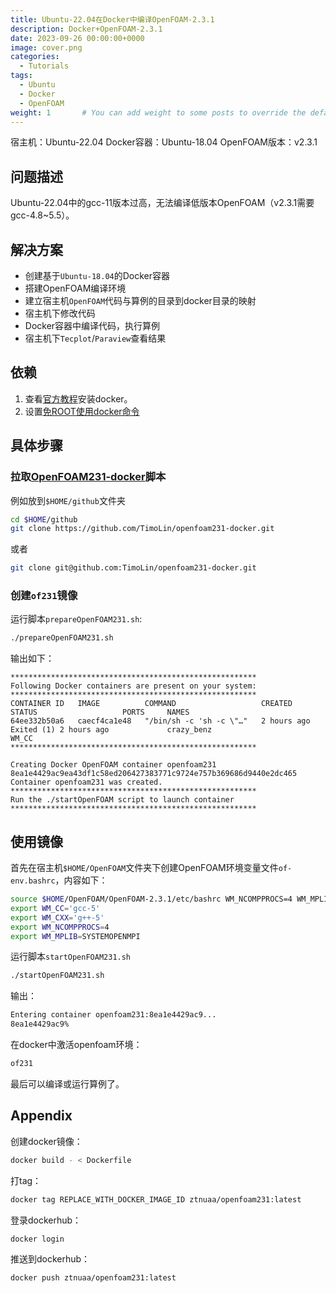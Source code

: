```yaml
---
title: Ubuntu-22.04在Docker中编译OpenFOAM-2.3.1
description: Docker+OpenFOAM-2.3.1
date: 2023-09-26 00:00:00+0000
image: cover.png
categories:
  - Tutorials
tags:
  - Ubuntu
  - Docker
  - OpenFOAM
weight: 1       # You can add weight to some posts to override the default sorting (date descending)
---
```


宿主机：Ubuntu-22.04
Docker容器：Ubuntu-18.04
OpenFOAM版本：v2.3.1
## 问题描述
Ubuntu-22.04中的gcc-11版本过高，无法编译低版本OpenFOAM（v2.3.1需要gcc-4.8~5.5）。
## 解决方案
- 创建基于`Ubuntu-18.04`的Docker容器
- 搭建OpenFOAM编译环境
- 建立宿主机`OpenFOAM`代码与算例的目录到docker目录的映射
- 宿主机下修改代码
- Docker容器中编译代码，执行算例
- 宿主机下`Tecplot`/`Paraview`查看结果
## 依赖
1. 查看[官方教程](https://docs.docker.com/engine/install/ubuntu/)安装docker。  
2. 设置[免ROOT使用docker命令](https://askubuntu.com/questions/477551/how-can-i-use-docker-without-sudo)

## 具体步骤
### 拉取[OpenFOAM231-docker](https://github.com/TimoLin/openfoam231-docker)脚本
例如放到`$HOME/github`文件夹
```sh
cd $HOME/github
git clone https://github.com/TimoLin/openfoam231-docker.git
```
或者
```sh
git clone git@github.com:TimoLin/openfoam231-docker.git
```
### 创建`of231`镜像
运行脚本`prepareOpenFOAM231.sh`:
```sh
./prepareOpenFOAM231.sh
```
输出如下：
```log
*******************************************************
Following Docker containers are present on your system:
*******************************************************
CONTAINER ID   IMAGE          COMMAND                   CREATED       STATUS                   PORTS     NAMES
64ee332b50a6   caecf4ca1e48   "/bin/sh -c 'sh -c \"…"   2 hours ago   Exited (1) 2 hours ago             crazy_benz
WM_CC
*******************************************************

Creating Docker OpenFOAM container openfoam231
8ea1e4429ac9ea43df1c58ed206427383771c9724e757b369686d9440e2dc465
Container openfoam231 was created.
*******************************************************
Run the ./startOpenFOAM script to launch container
*******************************************************
```
## 使用镜像
首先在宿主机`$HOME/OpenFOAM`文件夹下创建OpenFOAM环境变量文件`of-env.bashrc`，内容如下：
```sh
source $HOME/OpenFOAM/OpenFOAM-2.3.1/etc/bashrc WM_NCOMPPROCS=4 WM_MPLIB=SYSTEMOPENMPI
export WM_CC='gcc-5'
export WM_CXX='g++-5'
export WM_NCOMPPROCS=4
export WM_MPLIB=SYSTEMOPENMPI
```

运行脚本`startOpenFOAM231.sh`
```sh
./startOpenFOAM231.sh
```

输出：
```sh
Entering container openfoam231:8ea1e4429ac9...
8ea1e4429ac9% 
```

在docker中激活openfoam环境：
```sh
of231
```
最后可以编译或运行算例了。

## Appendix
创建docker镜像：
```sh
docker build - < Dockerfile
```
打tag：
```sh
docker tag REPLACE_WITH_DOCKER_IMAGE_ID ztnuaa/openfoam231:latest
```
登录dockerhub：
```sh
docker login
```
推送到dockerhub：
```sh
docker push ztnuaa/openfoam231:latest
```

